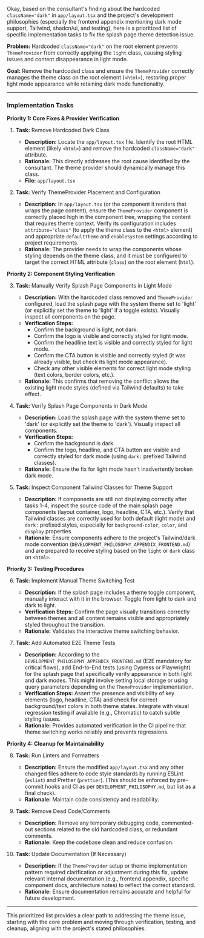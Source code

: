Okay, based on the consultant's finding about the hardcoded `className="dark"` in `app/layout.tsx` and the project's development philosophies (especially the frontend appendix mentioning dark mode support, Tailwind, shadcn/ui, and testing), here is a prioritized list of specific implementation tasks to fix the splash page theme detection issue.

**Problem:** Hardcoded `className="dark"` on the root element prevents `ThemeProvider` from correctly applying the `light` class, causing styling issues and content disappearance in light mode.

**Goal:** Remove the hardcoded class and ensure the `ThemeProvider` correctly manages the theme class on the root element (`<html>`), restoring proper light mode appearance while retaining dark mode functionality.

---

### Implementation Tasks

**Priority 1: Core Fixes & Provider Verification**

1.  **Task:** Remove Hardcoded Dark Class
    *   **Description:** Locate the `app/layout.tsx` file. Identify the root HTML element (likely `<html>`) and remove the hardcoded `className="dark"` attribute.
    *   **Rationale:** This directly addresses the root cause identified by the consultant. The theme provider should dynamically manage this class.
    *   **File:** `app/layout.tsx`

2.  **Task:** Verify ThemeProvider Placement and Configuration
    *   **Description:** In `app/layout.tsx` (or the component it renders that wraps the page content), ensure the `ThemeProvider` component is correctly placed high in the component tree, wrapping the content that requires theme context. Verify its configuration includes `attribute="class"` (to apply the theme class to the `<html>` element) and appropriate `defaultTheme` and `enableSystem` settings according to project requirements.
    *   **Rationale:** The provider needs to wrap the components whose styling depends on the theme class, and it must be configured to target the correct HTML attribute (`class`) on the root element (`html`).

**Priority 2: Component Styling Verification**

3.  **Task:** Manually Verify Splash Page Components in Light Mode
    *   **Description:** With the hardcoded class removed and `ThemeProvider` configured, load the splash page with the system theme set to 'light' (or explicitly set the theme to 'light' if a toggle exists). Visually inspect all components on the page.
    *   **Verification Steps:**
        *   Confirm the background is light, not dark.
        *   Confirm the logo is visible and correctly styled for light mode.
        *   Confirm the headline text is visible and correctly styled for light mode.
        *   Confirm the CTA button is visible and correctly styled (it was already visible, but check its light mode appearance).
        *   Check any other visible elements for correct light mode styling (text colors, border colors, etc.).
    *   **Rationale:** This confirms that removing the conflict allows the existing light mode styles (defined via Tailwind defaults) to take effect.

4.  **Task:** Verify Splash Page Components in Dark Mode
    *   **Description:** Load the splash page with the system theme set to 'dark' (or explicitly set the theme to 'dark'). Visually inspect all components.
    *   **Verification Steps:**
        *   Confirm the background is dark.
        *   Confirm the logo, headline, and CTA button are visible and correctly styled for dark mode (using `dark:` prefixed Tailwind classes).
    *   **Rationale:** Ensure the fix for light mode hasn't inadvertently broken dark mode.

5.  **Task:** Inspect Component Tailwind Classes for Theme Support
    *   **Description:** If components are still not displaying correctly after tasks 1-4, inspect the source code of the main splash page components (layout container, logo, headline, CTA, etc.). Verify that Tailwind classes are correctly used for both default (light mode) and `dark:` prefixed styles, especially for `background-color`, `color`, and `display` properties.
    *   **Rationale:** Ensure components adhere to the project's Tailwind/dark mode convention (`DEVELOPMENT_PHILOSOPHY_APPENDIX_FRONTEND.md`) and are prepared to receive styling based on the `light` or `dark` class on `<html>`.

**Priority 3: Testing Procedures**

6.  **Task:** Implement Manual Theme Switching Test
    *   **Description:** If the splash page includes a theme toggle component, manually interact with it in the browser. Toggle from light to dark and dark to light.
    *   **Verification Steps:** Confirm the page visually transitions correctly between themes and all content remains visible and appropriately styled throughout the transition.
    *   **Rationale:** Validates the interactive theme switching behavior.

7.  **Task:** Add Automated E2E Theme Tests
    *   **Description:** According to the `DEVELOPMENT_PHILOSOPHY_APPENDIX_FRONTEND.md` (E2E mandatory for critical flows), add End-to-End tests (using Cypress or Playwright) for the splash page that specifically verify appearance in both light and dark modes. This might involve setting local storage or using query parameters depending on the `ThemeProvider` implementation.
    *   **Verification Steps:** Assert the presence and visibility of key elements (logo, headline, CTA) and check for correct background/text colors in both theme states. Integrate with visual regression testing if available (e.g., Chromatic) to catch subtle styling issues.
    *   **Rationale:** Provides automated verification in the CI pipeline that theme switching works reliably and prevents regressions.

**Priority 4: Cleanup for Maintainability**

8.  **Task:** Run Linters and Formatters
    *   **Description:** Ensure the modified `app/layout.tsx` and any other changed files adhere to code style standards by running ESLint (`eslint`) and Prettier (`prettier`). (This should be enforced by pre-commit hooks and CI as per `DEVELOPMENT_PHILOSOPHY.md`, but list as a final check).
    *   **Rationale:** Maintain code consistency and readability.

9.  **Task:** Remove Dead Code/Comments
    *   **Description:** Remove any temporary debugging code, commented-out sections related to the old hardcoded class, or redundant comments.
    *   **Rationale:** Keep the codebase clean and reduce confusion.

10. **Task:** Update Documentation (If Necessary)
    *   **Description:** If the `ThemeProvider` setup or theme implementation pattern required clarification or adjustment during this fix, update relevant internal documentation (e.g., frontend appendix, specific component docs, architecture notes) to reflect the correct standard.
    *   **Rationale:** Ensure documentation remains accurate and helpful for future development.

---

This prioritized list provides a clear path to addressing the theme issue, starting with the core problem and moving through verification, testing, and cleanup, aligning with the project's stated philosophies.